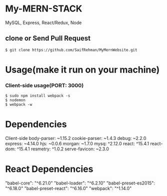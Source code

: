 # My-MERN-STACK
MySQL, Express, React/Redux, Node

## clone or Send Pull Request
```terminal
$ git clone https://github.com/SaifRehman/MyMernWebsite.git
```

# Usage(make it run on your machine)
### Client-side usage(PORT: 3000)
```terminal
$ sudo npm install webpack -s
$ nodemon
$ webpack -w
```

# Dependencies
Client-side
body-parser: ~1.15.2
cookie-parser: ~1.4.3
debug: ~2.2.0
express: ~4.14.0
hjs: ~0.0.6
morgan: ~1.7.0
mysq: ^2.12.0
react: ^15.4.1
react-dom: ^15.4.1
resmetry: ^1.0.2
serve-favicon: ~2.3.0

# React Dependencies
"babel-core": "^6.21.0"
"babel-loader": "^6.2.10"
"babel-preset-es2015": "^6.18.0"
"babel-preset-react": "^6.16.0"
"webpack": "^1.14.0"
